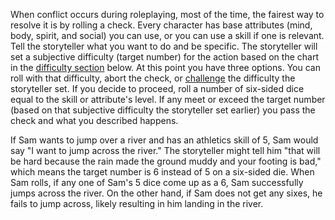 When conflict occurs during roleplaying, most of the time, the fairest way to resolve it is by rolling a check. Every character has base attributes (mind, body, spirit, and social) you can use, or you can use a skill if one is relevant. Tell the storyteller what you want to do and be specific. The storyteller will set a subjective difficulty (target number) for the action based on the chart in the [difficulty section](https://docs.google.com/document/d/1IdpkyR5XzUpkYwrZ0e7dhVONLq8gUa03OIkV1lhy-ME/edit#heading=h.ogl1qn75g9xv) below. At this point you have three options. You can roll with that difficulty, abort the check, or [challenge](https://docs.google.com/document/d/1IdpkyR5XzUpkYwrZ0e7dhVONLq8gUa03OIkV1lhy-ME/edit#heading=h.w7f8x3j78p3y) the difficulty the storyteller set. If you decide to proceed, roll a number of six-sided dice equal to the skill or attribute's level. If any meet or exceed the target number (based on that subjective difficulty the storyteller set earlier) you pass the check and what you described happens.

If Sam wants to jump over a river and has an athletics skill of 5, Sam would say "I want to jump across the river." The storyteller might tell him "that will be hard because the rain made the ground muddy and your footing is bad," which means the target number is 6 instead of 5 on a six-sided die. When Sam rolls, if any one of Sam's 5 dice come up as a 6, Sam successfully jumps across the river. On the other hand, if Sam does not get any sixes, he fails to jump across, likely resulting in him landing in the river.
